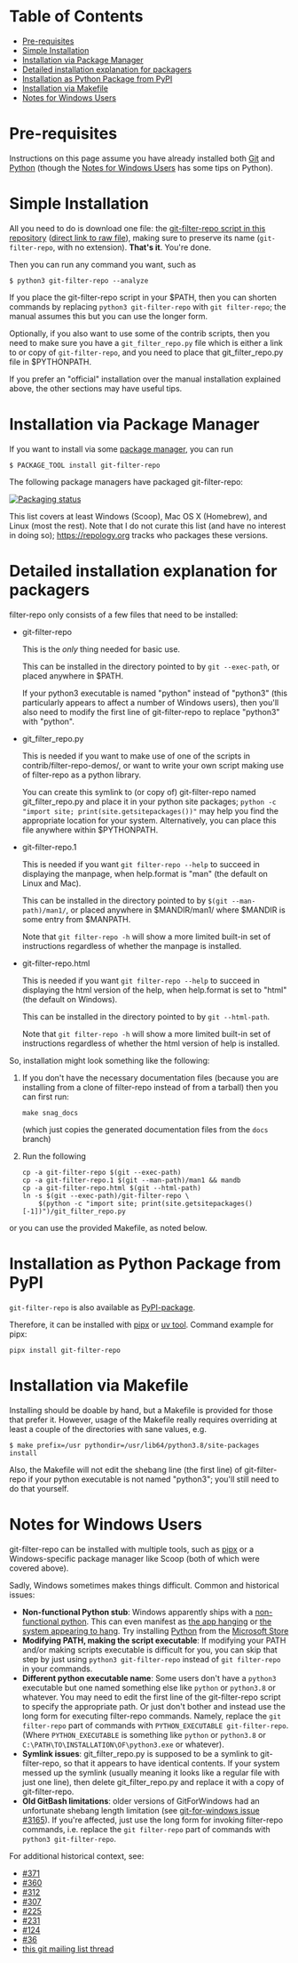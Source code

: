 # Table of Contents

  * [Pre-requisites](#pre-requisites)
  * [Simple Installation](#simple-installation)
  * [Installation via Package Manager](#installation-via-package-manager)
  * [Detailed installation explanation for
     packagers](#detailed-installation-explanation-for-packagers)
  * [Installation as Python Package from
     PyPI](#installation-as-python-package-from-pypi)
  * [Installation via Makefile](#installation-via-makefile)
  * [Notes for Windows Users](#notes-for-windows-users)

# Pre-requisites

Instructions on this page assume you have already installed both
[Git](https://git-scm.com) and [Python](https://www.python.org/)
(though the [Notes for Windows Users](#notes-for-windows-users) has
some tips on Python).

# Simple Installation

All you need to do is download one file: the [git-filter-repo script
in this repository](git-filter-repo) ([direct link to raw
file](https://raw.githubusercontent.com/newren/git-filter-repo/main/git-filter-repo)),
making sure to preserve its name (`git-filter-repo`, with no
extension).  **That's it**.  You're done.

Then you can run any command you want, such as

    $ python3 git-filter-repo --analyze

If you place the git-filter-repo script in your $PATH, then you can
shorten commands by replacing `python3 git-filter-repo` with `git
filter-repo`; the manual assumes this but you can use the longer form.

Optionally, if you also want to use some of the contrib scripts, then
you need to make sure you have a `git_filter_repo.py` file which is
either a link to or copy of `git-filter-repo`, and you need to place
that git_filter_repo.py file in $PYTHONPATH.

If you prefer an "official" installation over the manual installation
explained above, the other sections may have useful tips.

# Installation via Package Manager

If you want to install via some [package
manager](https://alternativeto.net/software/yellowdog-updater-modified/?license=opensource),
you can run

    $ PACKAGE_TOOL install git-filter-repo

The following package managers have packaged git-filter-repo:

[![Packaging status](https://repology.org/badge/vertical-allrepos/git-filter-repo.svg)](https://repology.org/project/git-filter-repo/versions)

This list covers at least Windows (Scoop), Mac OS X (Homebrew), and
Linux (most the rest).  Note that I do not curate this list (and have
no interest in doing so); https://repology.org tracks who packages
these versions.

# Detailed installation explanation for packagers

filter-repo only consists of a few files that need to be installed:

  * git-filter-repo

    This is the _only_ thing needed for basic use.

    This can be installed in the directory pointed to by `git --exec-path`,
    or placed anywhere in $PATH.

    If your python3 executable is named "python" instead of "python3"
    (this particularly appears to affect a number of Windows users),
    then you'll also need to modify the first line of git-filter-repo
    to replace "python3" with "python".

  * git_filter_repo.py

    This is needed if you want to make use of one of the scripts in
    contrib/filter-repo-demos/, or want to write your own script making use
    of filter-repo as a python library.

    You can create this symlink to (or copy of) git-filter-repo named
    git_filter_repo.py and place it in your python site packages; `python
    -c "import site; print(site.getsitepackages())"` may help you find the
    appropriate location for your system.  Alternatively, you can place
    this file anywhere within $PYTHONPATH.

  * git-filter-repo.1

    This is needed if you want `git filter-repo --help` to succeed in
    displaying the manpage, when help.format is "man" (the default on Linux
    and Mac).

    This can be installed in the directory pointed to by `$(git
    --man-path)/man1/`, or placed anywhere in $MANDIR/man1/ where $MANDIR
    is some entry from $MANPATH.

    Note that `git filter-repo -h` will show a more limited built-in set of
    instructions regardless of whether the manpage is installed.

  * git-filter-repo.html

    This is needed if you want `git filter-repo --help` to succeed in
    displaying the html version of the help, when help.format is set to
    "html" (the default on Windows).

    This can be installed in the directory pointed to by `git --html-path`.

    Note that `git filter-repo -h` will show a more limited built-in set of
    instructions regardless of whether the html version of help is
    installed.

So, installation might look something like the following:

1. If you don't have the necessary documentation files (because you
   are installing from a clone of filter-repo instead of from a
   tarball) then you can first run:

   `make snag_docs`

   (which just copies the generated documentation files from the
   `docs` branch)

2. Run the following

   ```
   cp -a git-filter-repo $(git --exec-path)
   cp -a git-filter-repo.1 $(git --man-path)/man1 && mandb
   cp -a git-filter-repo.html $(git --html-path)
   ln -s $(git --exec-path)/git-filter-repo \
       $(python -c "import site; print(site.getsitepackages()[-1])")/git_filter_repo.py
   ```

or you can use the provided Makefile, as noted below.

# Installation as Python Package from PyPI

`git-filter-repo` is also available as
[PyPI-package](https://pypi.org/project/git-filter-repo/).

Therefore, it can be installed with [pipx](https://pypa.github.io/pipx/)
or [uv tool](https://docs.astral.sh/uv/concepts/tools/).
Command example for pipx:

`pipx install git-filter-repo`

# Installation via Makefile

Installing should be doable by hand, but a Makefile is provided for those
that prefer it.  However, usage of the Makefile really requires overriding
at least a couple of the directories with sane values, e.g.

    $ make prefix=/usr pythondir=/usr/lib64/python3.8/site-packages install

Also, the Makefile will not edit the shebang line (the first line) of
git-filter-repo if your python executable is not named "python3";
you'll still need to do that yourself.

# Notes for Windows Users

git-filter-repo can be installed with multiple tools, such as
[pipx](https://pypa.github.io/pipx/) or a Windows-specific package manager
like Scoop (both of which were covered above).

Sadly, Windows sometimes makes things difficult.  Common and historical issues:

  * **Non-functional Python stub**: Windows apparently ships with a
    [non-functional
    python](https://github.com/newren/git-filter-repo/issues/36#issuecomment-568933825).
    This can even manifest as [the app
    hanging](https://github.com/newren/git-filter-repo/issues/36) or
    [the system appearing to
    hang](https://github.com/newren/git-filter-repo/issues/312).  Try
    installing
    [Python](https://docs.microsoft.com/en-us/windows/python/beginners)
    from the [Microsoft
    Store](https://apps.microsoft.com/store/search?publisher=Python%20Software%20Foundation)
  * **Modifying PATH, making the script executable**: If modifying your PATH
    and/or making scripts executable is difficult for you, you can skip that
    step by just using `python3 git-filter-repo` instead of `git filter-repo`
    in your commands.
  * **Different python executable name**:  Some users don't have
    a `python3` executable but one named something else like `python`
    or `python3.8` or whatever.  You may need to edit the first line
    of the git-filter-repo script to specify the appropriate path.  Or
    just don't bother and instead use the long form for executing
    filter-repo commands.  Namely, replace the `git filter-repo` part
    of commands with `PYTHON_EXECUTABLE git-filter-repo`. (Where
    `PYTHON_EXECUTABLE` is something like `python` or `python3.8` or
    `C:\PATH\TO\INSTALLATION\OF\python3.exe` or whatever).
  * **Symlink issues**:  git_filter_repo.py is supposed to be a symlink to
    git-filter-repo, so that it appears to have identical contents.
    If your system messed up the symlink (usually meaning it looks like a
    regular file with just one line), then delete git_filter_repo.py and
    replace it with a copy of git-filter-repo.
  * **Old GitBash limitations**: older versions of GitForWindows had an
    unfortunate shebang length limitation (see [git-for-windows issue
    #3165](https://github.com/git-for-windows/git/pull/3165)).  If
    you're affected, just use the long form for invoking filter-repo
    commands, i.e. replace the `git filter-repo` part of commands with
    `python3 git-filter-repo`.

For additional historical context, see:
  * [#371](https://github.com/newren/git-filter-repo/issues/371#issuecomment-1267116186)
  * [#360](https://github.com/newren/git-filter-repo/issues/360#issuecomment-1276813596)
  * [#312](https://github.com/newren/git-filter-repo/issues/312)
  * [#307](https://github.com/newren/git-filter-repo/issues/307)
  * [#225](https://github.com/newren/git-filter-repo/pull/225)
  * [#231](https://github.com/newren/git-filter-repo/pull/231)
  * [#124](https://github.com/newren/git-filter-repo/issues/124)
  * [#36](https://github.com/newren/git-filter-repo/issues/36)
  * [this git mailing list
     thread](https://lore.kernel.org/git/nycvar.QRO.7.76.6.2004251610300.18039@tvgsbejvaqbjf.bet/)
